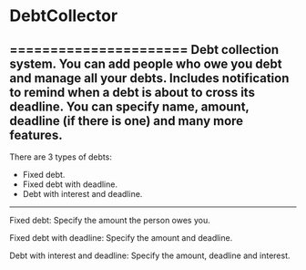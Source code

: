 # DebtCollector
======================
Debt collection system.
You can add people who owe you debt and manage all your debts.
Includes notification to remind when a debt is about to cross its deadline.
You can specify name, amount, deadline (if there is one) and many more features.
-------------------------------------------------------------------------------------
There are 3 types of debts:
- Fixed debt.
- Fixed debt with deadline.
- Debt with interest and deadline.
-------------------------------------------------------------------------------------
Fixed debt:
Specify the amount the person owes you.

Fixed debt with deadline:
Specify the amount and deadline.

Debt with interest and deadline:
Specify the amount, deadline and interest.
